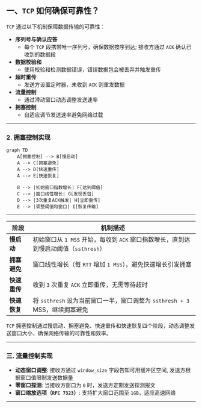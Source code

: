 ## 一、`TCP` 如何确保可靠性？

`TCP` 通过以下机制保障数据传输的可靠性：
- **序列号与确认应答**  
  - 每个 `TCP` 段携带唯一序列号，确保数据按序到达; 接收方通过 `ACK` 确认已收到的数据段
- **数据校验和**  
  - 使用校验和检测数据错误，错误数据包会被丢弃并触发重传
- **超时重传**  
  - 发送方设置定时器，未收到 `ACK` 则重发数据
- **流量控制**  
  - 通过滑动窗口动态调整发送速率
- **拥塞控制**  
  - 自适应调节发送速率避免网络过载

---

### 2. 拥塞控制实现
```mermaid
graph TD
    A[拥塞控制] --> B[慢启动]
    A --> C[拥塞避免]
    A --> D[快速重传]
    A --> E[快速恢复]

    B --> |初始窗口指数增长| F[达到阈值]
    C --> |窗口线性增长| G[发现丢包]
    D --> |3次重复ACK触发| H[立即重传]
    E --> |调整阈值和窗口| I[恢复传输]
```
---

| 阶段         | 机制描述                                                                 |
|--------------|--------------------------------------------------------------------------|
| **慢启动**   | 初始窗口从 `1 MSS` 开始，每收到 `ACK` 窗口指数增长，直到达到慢启动阈值（`ssthresh`） |
| **拥塞避免** | 窗口线性增长（每 `RTT` 增加 `1 MSS`），避免快速增长引发拥塞                    |
| **快速重传** | 收到 `3` 次重复 `ACK` 立即重传，无需等待超时                                  |
| **快速恢复** | 将 `ssthresh` 设为当前窗口一半，窗口调整为 `ssthresh + 3` MSS，继续拥塞避免    |

`TCP` 拥塞控制通过慢启动、拥塞避免、快速重传和快速恢复四个阶段，动态调整发送窗口大小，确保网络传输的可靠性和效率。

---
### 三. 流量控制实现
- **动态窗口调整**: 接收方通过 `window_size` 字段告知可用缓冲区空间, 发送方根据窗口值限制发送数据量
- **零窗口探测**: 当接收方窗口为 `0` 时，发送方定期发送探测报文
- **窗口缩放选项（`RFC 7323`）**: 支持扩大窗口范围至 `1GB`，适应高速网络

---
